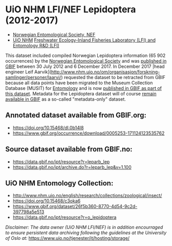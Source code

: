 # UiO NHM LFI/NEF Lepidoptera (2012-2017)

* [Norwegian Entomological Society, NEF](http://www.entomologi.no/eng_index.htm)
* [UiO NHM](http://www.nhm.uio.no/english/) [Freshwater Ecology-Inland Fisheries Laboratory (LFI) and Entomology R&D (LFI)](http://www.nhm.uio.no/om/organisasjon/forskning-samlinger/?vrtx=unit-view&areacode=280804&lang=en)

This dataset included compiled Norwegian Lepidoptera information (65 902 occurrences) by the [Norwegian Entomological Society](http://www.entomologi.no/eng_index.htm) and was [published in GBIF](https://www.gbif.org/occurrence/download/0005253-171124123535762) between 30 July 2012 and 6 December 2017. In December 2017 |head engineer Leif Aarvik](http://www.nhm.uio.no/om/organisasjon/forskning-samlinger/personer/laarvi/) requested the dataset to be retracted from GBIF because all data points have been migrated to the Museum Collection Database (MUSIT) for [Entomology](http://www.nhm.uio.no/english/research/collections/zoological/insect/) and is now [published in GBIF as part of this dataset](https://www.gbif.org/dataset/26f5b360-8770-4d54-9c2d-397798a5e513). Metadata for the Lepidoptera dataset will of course [remain available in GBIF](https://www.gbif.org/occurrence/download/0005253-171124123535762) as a so-called "metadata-only" dataset.

## Annotated dataset available from GBIF.org:
* https://doi.org/10.15468/dl.0b14l8
* https://www.gbif.org/occurrence/download/0005253-171124123535762

## Source dataset available from GBIF.no:
* https://data.gbif.no/ipt/resource?r=leparb_lep
* https://data.gbif.no/ipt/archive.do?r=leparb_lep&v=1.100

## UiO NHM Entomology Collection:
* http://www.nhm.uio.no/english/research/collections/zoological/insect/
* https://doi.org/10.15468/c3oka6
* https://www.gbif.org/dataset/26f5b360-8770-4d54-9c2d-397798a5e513
* https://data.gbif.no/ipt/resource?r=o_lepidoptera


_Disclaimer: The data owner (UiO NHM LFI/NEF) is in addition encourraged to ensure persistent data archiving following the guidelines at the University of Oslo at:_ https://www.uio.no/tjenester/it/hosting/storage/
